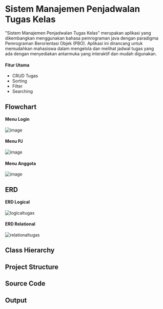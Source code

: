 # Sistem Manajemen Penjadwalan Tugas Kelas

"Sistem Manajemen Penjadwalan Tugas Kelas" merupakan aplikasi yang dikembangkan menggunakan bahasa pemrograman java dengan paradigma Pemrograman Berorientasi Objek (PBO). Aplikasi ini dirancang untuk memudahkan mahasiswa dalam mengelola dan melihat jadwal tugas yang ada dengan menyediakan antarmuka yang interaktif dan mudah digunakan.

#### Fitur Utama
- CRUD Tugas
- Sorting
- Filter
- Searching

## Flowchart
#### Menu Login
![image](https://github.com/user-attachments/assets/cc672883-4e17-43b6-b31d-4d989cf45f7e)
#### Menu PJ
![image](https://github.com/user-attachments/assets/2ee618ea-34a9-49ba-8c27-9c51914c1098)
#### Menu Anggota
![image](https://github.com/user-attachments/assets/cc1ccec2-1079-4edd-9418-ff07aec6ce16)

## ERD
#### ERD Logical
![logicaltugas](https://github.com/user-attachments/assets/d98e7a55-db56-4dfe-9807-842489aec6ec)
#### ERD Relational
![relationaltugas](https://github.com/user-attachments/assets/112c4bce-2406-4f3d-beb8-0e5bbb384030)

## Class Hierarchy

## Project Structure

## Source Code

## Output
